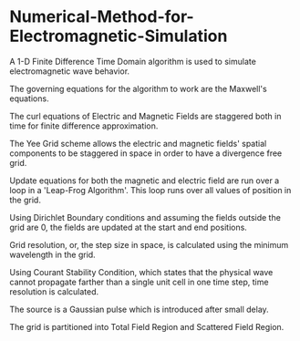 # Numerical-Method-for-Electromagnetic-Simulation

A 1-D Finite Difference Time Domain algorithm is used to simulate electromagnetic wave behavior.

The governing equations for the algorithm to work are the Maxwell's equations.

The curl equations of Electric and Magnetic Fields are staggered both in time for finite difference approximation.

The Yee Grid scheme allows the electric and magnetic fields' spatial components to be staggered in space in order to have a divergence free grid.

Update equations for both the magnetic and electric field are run over a loop in a 'Leap-Frog Algorithm'. This loop runs over all values of position in the grid.

Using Dirichlet Boundary conditions and assuming the fields outside the grid are 0, the fields are updated at the start and end positions.

Grid resolution, or, the step size in space, is calculated using the minimum wavelength in the grid. 

Using Courant Stability Condition, which states that the physical wave cannot propagate farther than a single unit cell in one time step, time resolution is calculated.

The source is a Gaussian pulse which is introduced after small delay. 

The grid is partitioned into Total Field Region and Scattered Field Region.



